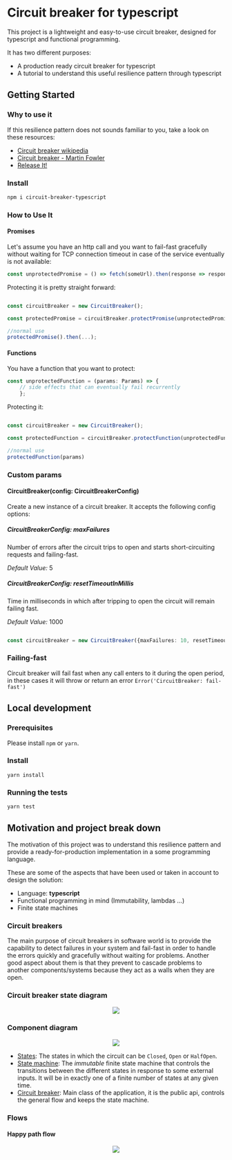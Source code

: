 # Circuit breaker for typescript

This project is a lightweight and easy-to-use circuit breaker, designed for typescript and functional programming.

It has two different purposes:
- A production ready circuit breaker for typescript
- A tutorial to understand this useful resilience pattern through typescript

## Getting Started

### Why to use it

If this resilience pattern does not sounds familiar to you, take a look on these resources:
- [Circuit breaker wikipedia](https://en.wikipedia.org/wiki/Circuit_breaker_design_pattern)
- [Circuit breaker - Martin Fowler](https://martinfowler.com/bliki/CircuitBreaker.html)
- [Release It!](https://pragprog.com/book/mnee2/release-it-second-edition)

### Install

```bash
npm i circuit-breaker-typescript
```

### How to Use It

#### Promises
Let's assume you have an http call and you want to fail-fast gracefully without waiting for TCP connection timeout in
 case of the service eventually is not available:
```typescript
const unprotectedPromise = () => fetch(someUrl).then(response => response.json());
```

Protecting it is pretty straight forward:
```typescript

const circuitBreaker = new CircuitBreaker();

const protectedPromise = circuitBreaker.protectPromise(unprotectedPromise);

//normal use
protectedPromise().then(...);
```

#### Functions
You have a function that you want to protect:
```typescript
const unprotectedFunction = (params: Params) => { 
    // side effects that can eventually fail recurrently 
    };
```

Protecting it:
```typescript

const circuitBreaker = new CircuitBreaker();

const protectedFunction = circuitBreaker.protectFunction(unprotectedFunction);

//normal use
protectedFunction(params)
```

### Custom params

#### CircuitBreaker(config: CircuitBreakerConfig)

Create a new instance of a circuit breaker. It accepts the following config options:

##### CircuitBreakerConfig: maxFailures

Number of errors after the circuit trips to open and starts short-circuiting requests and failing-fast.

*Default Value:* 5

##### CircuitBreakerConfig: resetTimeoutInMillis

Time in milliseconds in which after tripping to open the circuit will remain failing fast.

*Default Value:* 1000

```typescript

const circuitBreaker = new CircuitBreaker({maxFailures: 10, resetTimeoutInMillis: 10000});
````

### Failing-fast

Circuit breaker will fail fast when any call enters to it during the open period, in these cases it will throw or return
an error `Error('CircuitBreaker: fail-fast')`

## Local development

### Prerequisites

Please install `npm` or `yarn`.

### Install 

`yarn install`

### Running the tests

`yarn test`

## Motivation and project break down

The motivation of this project was to understand this resilience pattern and provide a ready-for-production 
implementation in a some programming language. 

These are some of the aspects that have been used or taken in account to design the solution:

- Language: **typescript**
- Functional programming in mind (Immutability, lambdas ...)
- Finite state machines
 
 
### Circuit breakers

The main purpose of circuit breakers in software world is to provide the capability to detect failures in your system
 and fail-fast in order to handle the errors quickly and gracefully without waiting for problems. Another good aspect 
 about them is that they prevent to cascade problems to another components/systems because they act as a walls when 
 they are open.
 
### Circuit breaker state diagram

<p align="center">
  <img src="misc/circuit-breaker-state-diagram.png">
</p>

### Component diagram

<p align="center">
  <img src="misc/component-diagram.png">
</p>

- [States](src/state-machine/states.ts): The states in which the circuit can be `Closed`, `Open` or 
`HalfOpen`.
- [State machine](src/state-machine/state-machine.ts): The *immutable* finite state machine that controls the 
transitions between the different states in response to some external inputs. It will be in exactly one of a finite 
number of states at any given time. 
- [Circuit breaker](src/circuit-breaker.ts): Main class of the application, it is the public api, controls the general 
flow and keeps the state machine.

### Flows

#### Happy path flow 
<p align="center">
  <img src="misc/non-failing-case-diagram.png">
</p>



